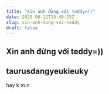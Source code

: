 ```yaml
---
title: "Xin anh đừng với teddy=))"
date: 2025-06-12T15:40:25Z
slug: xin-anh-dung-voi-teddy
draft: false
---
```


## Xin anh đừng với teddy=))

## taurusdangyeukieuky

hay k m.n